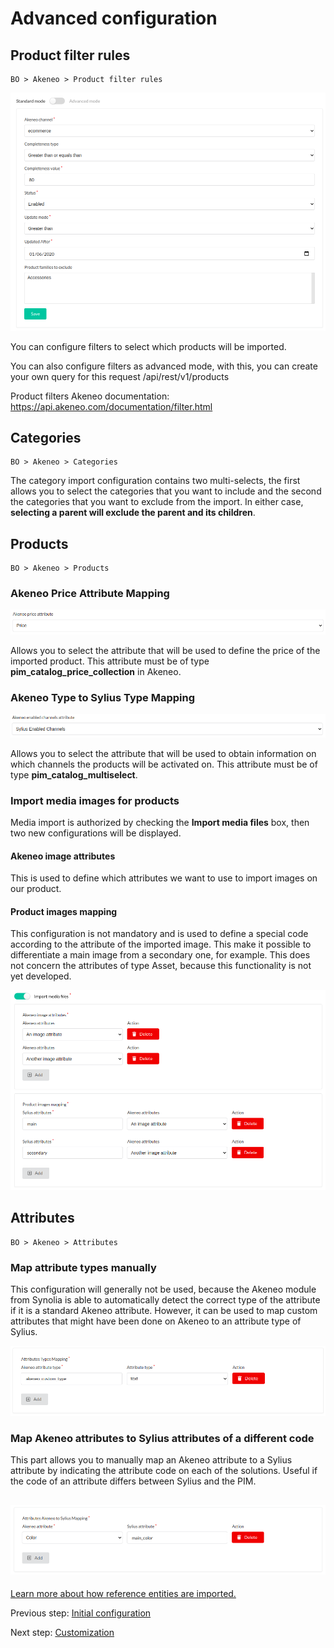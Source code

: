 # Advanced configuration

## Product filter rules

    BO > Akeneo > Product filter rules

![Product Filters](media/product_filters.png)

You can configure filters to select which products will be imported. 

You can also configure filters as advanced mode, with this, you can create your own query for
this request /api/rest/v1/products

Product filters Akeneo documentation: https://api.akeneo.com/documentation/filter.html


## Categories

    BO > Akeneo > Categories

The category import configuration contains two multi-selects, the first allows you to select the categories that you want to include and the second the categories that you want to exclude from the import. In either case, **selecting a parent will exclude the parent and its children**.

## Products

    BO > Akeneo > Products

### Akeneo Price Attribute Mapping

![Attribute Price Attribute](media/akeneo_price_attribute.png)

Allows you to select the attribute that will be used to define the price of the imported product.
This attribute must be of type **pim_catalog_price_collection** in Akeneo.

### Akeneo Type to Sylius Type Mapping

![Sylius Enabled Channels](media/sylius_enabled_channels.png)

Allows you to select the attribute that will be used to obtain information on which channels the products will be activated on.
This attribute must be of type **pim_catalog_multiselect**.

### Import media images for products

Media import is authorized by checking the **Import media files** box, then two new configurations will be displayed.

#### Akeneo image attributes

This is used to define which attributes we want to use to import images on our product.

#### Product images mapping

This configuration is not mandatory and is used to define a special code according to the attribute of the imported image. 
This make it possible to differentiate a main image from a secondary one, for example. This does not concern the attributes of type Asset, because this functionality is not yet developed.

![Product Image Importation](media/product_images.png)


## Attributes

    BO > Akeneo > Attributes

### Map attribute types manually

This configuration will generally not be used, because the Akeneo module from Synolia is able to automatically detect the correct type of the attribute if it is a standard Akeneo attribute. However, it can be used to map custom attributes that might have been done on Akeneo to an attribute type of Sylius.

![Akeneo Type to Sylius Type Mapping](media/akeneo_type_mapping.png)

### Map Akeneo attributes to Sylius attributes of a different code

This part allows you to manually map an Akeneo attribute to a Sylius attribute by indicating the attribute code on each of the solutions. Useful if the code of an attribute differs between Sylius and the PIM.

![Akeneo Attribute Code To Sylius Atribute Code](media/akeneo_attribute_to_sylius_code.png)
---

[Learn more about how reference entities are imported.](reference_entity/REFERENCE_ENTITY.md)

Previous step: [Initial configuration](CONFIGURE.md)

Next step: [Customization](CUSTOMIZE.md)
